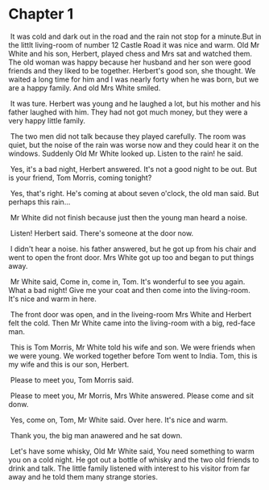 # Chapter 1

​	It was cold and dark out in the road and the rain not stop for a minute.But in the littlt living-room of number 12 Castle Road it was nice and warm. Old Mr White and his son, Herbert, played chess and Mrs sat and watched them. The old woman was happy because her husband and her son were good friends and they liked to be together. Herbert's good son, she thought. We waited a long time for him and I was nearly forty when he was born, but we are a happy family. And old Mrs White smiled.

​	It was ture. Herbert was young and he laughed a lot, but his mother and his father laughed with him. They had not got much money, but they were a very happy little family.

​	The two men did not talk because they played carefully. The room was quiet, but the noise of the rain was worse now and they could hear it on the windows. Suddenly Old Mr White looked up. Listen to the rain! he said.

​	Yes, it's a bad night, Herbert answered. It's not a good night to be out. But is your friend, Tom Morris, coming tonight?

​	Yes, that's right. He's coming at about seven o'clock, the old man said. But perhaps this rain...

​	Mr White did not finish because just then the young man heard a noise.

​	Listen! Herbert said. There's someone at the door now.

​	I didn't hear a noise. his father answered, but he got up from his chair and went to open the front door. Mrs White got up too and began to put things away.

​	Mr White said, Come in, come in, Tom. It's wonderful to see you again. What a bad night! Give me your coat and then come into the living-room. It's nice and warm in here.

​	The front door was  open, and in the liveing-room Mrs White and Herbert felt the cold. Then Mr White came into the living-room with a big, red-face man.

​	This is Tom Morris, Mr White told his wife and son. We were friends when we were young. We worked together before Tom went to India. Tom, this is my wife and this is our son, Herbert.

​	Please to meet you, Tom Morris said.

​	Please to meet you, Mr Morris, Mrs White answered. Please come and sit donw.

​	Yes, come on, Tom, Mr White said. Over here. It's nice and warm.

​	Thank you, the big man anawered and he sat down.

​	Let's have some whisky, Old Mr White said, You need something to warm you on a cold night. He got out a bottle of whisky and the two old friends to drink and talk. The little family listened with interest to his visitor from far away and he told them many strange stories.